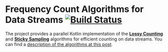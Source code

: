 # Frequency Count Algorithms for Data Streams [![Build Status](https://travis-ci.com/ntedgi/data-stream-counter.svg?branch=master)](https://travis-ci.com/ntedgi/data-stream-counter)

The project provides a parallel Kotlin implementation of the [ **Lossy Counting**](https://en.wikipedia.org/wiki/Lossy_Count_Algorithm) and [ **Sticky Sampling**](https://homepages.cwi.nl/~boncz/bads/05-DataStreams.pdf) algorithms for efficient counting on data streams. You can find a [description of the algorithms at this post](http://micvog.com/2015/07/18/frequency-counting-algorithms-over-data-streams/).

